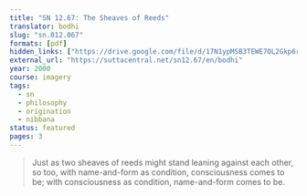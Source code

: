 ```yaml
---
title: "SN 12.67: The Sheaves of Reeds"
translator: bodhi
slug: "sn.012.067"
formats: [pdf]
hidden_links: ["https://drive.google.com/file/d/17N1ypMSB3TEWE7OL2Gkp6rUZjbHVyPKY"]
external_url: "https://suttacentral.net/sn12.67/en/bodhi"
year: 2000
course: imagery
tags:
  - sn
  - philosophy
  - origination
  - nibbana
status: featured
pages: 3
---
```


> Just as two sheaves of reeds might stand leaning against each other, so too, with name-and-form as condition, consciousness comes to be; with consciousness as condition, name-and-form comes to be.
